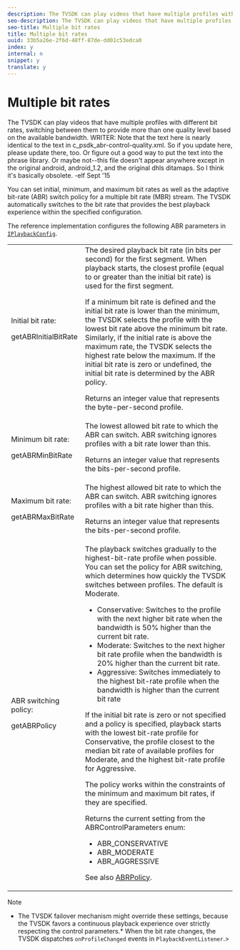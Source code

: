 ```yaml
---
description: The TVSDK can play videos that have multiple profiles with different bit rates, switching between them to provide more than one quality level based on the available bandwidth. WRITER  Note that the text here is nearly identical to the text in c_psdk_abr-control-quality.xml. So if you update here, please update there, too. Or figure out a good way to put the text into the phrase library. Or maybe not--this file doesn't appear anywhere except in the original android, android_1.2, and the original dhls ditamaps. So I think it's basically obsolete. -elf Sept '15
seo-description: The TVSDK can play videos that have multiple profiles with different bit rates, switching between them to provide more than one quality level based on the available bandwidth. WRITER  Note that the text here is nearly identical to the text in c_psdk_abr-control-quality.xml. So if you update here, please update there, too. Or figure out a good way to put the text into the phrase library. Or maybe not--this file doesn't appear anywhere except in the original android, android_1.2, and the original dhls ditamaps. So I think it's basically obsolete. -elf Sept '15
seo-title: Multiple bit rates
title: Multiple bit rates
uuid: 33b5a26e-2f6d-48ff-87de-dd01c53edca0
index: y
internal: n
snippet: y
translate: y
---
```


# Multiple bit rates

The TVSDK can play videos that have multiple profiles with different bit rates, switching between them to provide more than one quality level based on the available bandwidth. WRITER: Note that the text here is nearly identical to the text in c_psdk_abr-control-quality.xml. So if you update here, please update there, too. Or figure out a good way to put the text into the phrase library. Or maybe not--this file doesn't appear anywhere except in the original android, android_1.2, and the original dhls ditamaps. So I think it's basically obsolete. -elf Sept '15

You can set initial, minimum, and maximum bit rates as well as the adaptive bit-rate (ABR) switch policy for a multiple bit rate (MBR) stream. The TVSDK automatically switches to the bit rate that provides the best playback experience within the specified configuration. 

The reference implementation configures the following ABR parameters in [ <!-- APINAME - Required Post Migration Cleanup -->`IPlaybackConfig`](http://help.adobe.com/en_US/primetime/reference_implementation/android/javadoc/com/adobe/primetime/reference/config/IPlaybackConfig.html). 

<table id="table_3BB964A9F54B44339AECA790DDBD6C50"> 
 <tbody> 
  <tr> 
   <td colname="col01">Initial bit rate: <p><span class="codeph"> getABRInitialBitRate</span> </p> </td> 
   <td colname="col2">The desired playback bit rate (in bits per second) for the first segment. When playback starts, the closest profile (equal to or greater than the initial bit rate) is used for the first segment. <p> If a minimum bit rate is defined and the initial bit rate is lower than the minimum, the TVSDK selects the profile with the lowest bit rate above the minimum bit rate. Similarly, if the initial rate is above the maximum rate, the TVSDK selects the highest rate below the maximum. If the initial bit rate is zero or undefined, the initial bit rate is determined by the ABR policy. </p><p>Returns an integer value that represents the byte-per-second profile. </p> </td> 
  </tr> 
  <tr> 
   <td colname="col01">Minimum bit rate: <p><span class="codeph"> getABRMinBitRate</span></p> </td> 
   <td colname="col2">The lowest allowed bit rate to which the ABR can switch. ABR switching ignores profiles with a bit rate lower than this. <p>Returns an integer value that represents the bits-per-second profile. </p> </td> 
  </tr> 
  <tr> 
   <td colname="col01">Maximum bit rate: <p><span class="codeph"> getABRMaxBitRate</span> </p> </td> 
   <td colname="col2">The highest allowed bit rate to which the ABR can switch. ABR switching ignores profiles with a bit rate higher than this. <p>Returns an integer value that represents the bits-per-second profile. </p> </td> 
  </tr> 
  <tr> 
   <td colname="col01">ABR switching policy: <p><span class="codeph"> getABRPolicy</span></p> </td> 
   <td colname="col2">The playback switches gradually to the highest-bit-rate profile when possible. You can set the policy for ABR switching, which determines how quickly the TVSDK switches between profiles. The default is Moderate. <p> 
     <ul id="ul_53BF29B294E140419E1E8F88E5E91BF0"> 
      <li id="li_10ED3E4AB55F470F84A71B7FBD5AD821">Conservative: Switches to the profile with the next higher bit rate when the bandwidth is 50% higher than the current bit rate. </li> 
      <li id="li_02A2CE1E61FA48BDA868F2C24CB296FE">Moderate: Switches to the next higher bit rate profile when the bandwidth is 20% higher than the current bit rate. </li> 
      <li id="li_97F2DA7C8DAB4A81A47A3FCE1D3D2D2B">Aggressive: Switches immediately to the highest bit-rate profile when the bandwidth is higher than the current bit rate </li> 
     </ul> </p> <p>If the initial bit rate is zero or not specified and a policy is specified, playback starts with the lowest bit-rate profile for Conservative, the profile closest to the median bit rate of available profiles for Moderate, and the highest bit-rate profile for Aggressive. </p><p>The policy works within the constraints of the minimum and maximum bit rates, if they are specified. </p><p>Returns the current setting from the <span class="codeph"> ABRControlParameters</span> enum: 
     <ul id="ul_svm_zqn_gz"> 
      <li><span class="codeph"> ABR_CONSERVATIVE</span></li> 
      <li><span class="codeph"> ABR_MODERATE</span></li> 
      <li><span class="codeph"> ABR_AGGRESSIVE</span></li> 
     </ul></p> <p>See also <a href="http://help.adobe.com/en_US/primetime/api/psdk/javadoc/com/adobe/mediacore/ABRControlParameters.ABRPolicy.html" scope="external" format="html"><span class="apiname"> ABRPolicy</span></a>. </p> </td> 
  </tr> 
 </tbody> 
</table>


>[!NOTE]
>
>
>* The TVSDK failover mechanism might override these settings, because the TVSDK favors a continuous playback experience over strictly respecting the control parameters.* When the bit rate changes, the TVSDK dispatches `onProfileChanged` events in `PlaybackEventListener`.>
>
>

